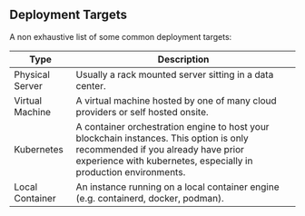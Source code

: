 ## Deployment Targets

A non exhaustive list of some common deployment targets:

| Type | Description |
| ---------- | ------------------------------------------- |
| Physical Server | Usually a rack mounted server sitting in a data center. |
| Virtual Machine | A virtual machine hosted by one of many cloud providers or self hosted onsite. |
| Kubernetes | A container orchestration engine to host your blockchain instances. This option is only recommended if you already have prior experience with kubernetes, especially in production environments. |
| Local Container | An instance running on a local container engine (e.g. containerd, docker, podman). |

